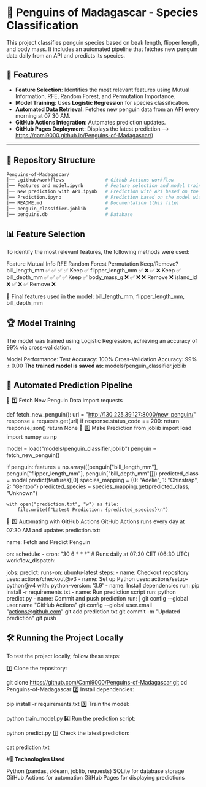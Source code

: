 # 🐧 Penguins of Madagascar - Species Classification

This project classifies penguin species based on beak length, flipper length, and body mass. It includes an automated pipeline that fetches new penguin data daily from an API and predicts its species.

## 🚀 Features
- **Feature Selection**: Identifies the most relevant features using Mutual Information, RFE, Random Forest, and Permutation Importance.
- **Model Training**: Uses **Logistic Regression** for species classification.
- **Automated Data Retrieval**: Fetches new penguin data from an API every morning at 07:30 AM.
- **GitHub Actions Integration**: Automates prediction updates.
- **GitHub Pages Deployment**: Displays the latest prediction -->     https://cami9000.github.io/Penguins-of-Madagascar/)

---

## 📂 **Repository Structure**
```bash
Penguins-of-Madagascar/
│── .github/workflows               # Github Actions workflow
│── Features and model.ipynb        # Feature selection and model training
│── New prediction with API.ipynb   # Prediction with API based on the model
│── Prediction.ipynb                # Prediction based on the model without API
│── README.md                       # Documentation (this file)
│── penguin_classifier.joblib       #
│── penguins.db                     # Database
```


## 📊 **Feature Selection**

To identify the most relevant features, the following methods were used:

Feature	        Mutual Info	  RFE	   Random Forest	Permutation	  Keep/Remove?
bill_length_mm	  ✅	        ✅	      ✅	            ✅	        Keep ✅
flipper_length_mm	✅	        ❌	      ✅	            ❌	        Keep ✅
bill_depth_mm	    ✅	        ✅	      ✅	            ✅	        Keep ✅
body_mass_g	      ❌	        ✅	      ❌	            ❌	        Remove ❌
island_id	        ❌	        ✅	      ❌	            ✅	        Remove ❌

🚀 Final features used in the model:
bill_length_mm, flipper_length_mm, bill_depth_mm


## 🏆 **Model Training**

The model was trained using Logistic Regression, achieving an accuracy of 99% via cross-validation.

Model Performance:
Test Accuracy: 100%
Cross-Validation Accuracy: 99% ± 0.00
**The trained model is saved as:**
    models/penguin_classifier.joblib


## 🔄 **Automated Prediction Pipeline**

🔹 1️⃣ Fetch New Penguin Data
import requests

def fetch_new_penguin():
    url = "http://130.225.39.127:8000/new_penguin/"
    response = requests.get(url)
    if response.status_code == 200:
        return response.json()
    return None
🔹 2️⃣ Make Prediction
from joblib import load
import numpy as np

model = load("models/penguin_classifier.joblib")
penguin = fetch_new_penguin()

if penguin:
    features = np.array([[penguin["bill_length_mm"], penguin["flipper_length_mm"], penguin["bill_depth_mm"]]])
    predicted_class = model.predict(features)[0]
    species_mapping = {0: "Adelie", 1: "Chinstrap", 2: "Gentoo"}
    predicted_species = species_mapping.get(predicted_class, "Unknown")

    with open("prediction.txt", "w") as file:
        file.write(f"Latest Prediction: {predicted_species}\n")
🔹 3️⃣ Automating with GitHub Actions
GitHub Actions runs every day at 07:30 AM and updates prediction.txt:

name: Fetch and Predict Penguin

on:
  schedule:
    - cron: "30 6 * * *"  # Runs daily at 07:30 CET (06:30 UTC)
  workflow_dispatch:

jobs:
  predict:
    runs-on: ubuntu-latest
    steps:
      - name: Checkout repository
        uses: actions/checkout@v3
      - name: Set up Python
        uses: actions/setup-python@v4
        with:
          python-version: '3.9'
      - name: Install dependencies
        run: pip install -r requirements.txt
      - name: Run prediction script
        run: python predict.py
      - name: Commit and push prediction
        run: |
          git config --global user.name "GitHub Actions"
          git config --global user.email "actions@github.com"
          git add prediction.txt
          git commit -m "Updated prediction"
          git push

## **🛠 Running the Project Locally**

To test the project locally, follow these steps:

1️⃣ Clone the repository:

git clone https://github.com/Cami9000/Penguins-of-Madagascar.git
cd Penguins-of-Madagascar
2️⃣ Install dependencies:

pip install -r requirements.txt
3️⃣ Train the model:

python train_model.py
4️⃣ Run the prediction script:

python predict.py
5️⃣ Check the latest prediction:

cat prediction.txt


#**📌 Technologies Used**

Python (pandas, sklearn, joblib, requests)
SQLite for database storage
GitHub Actions for automation
GitHub Pages for displaying predictions

